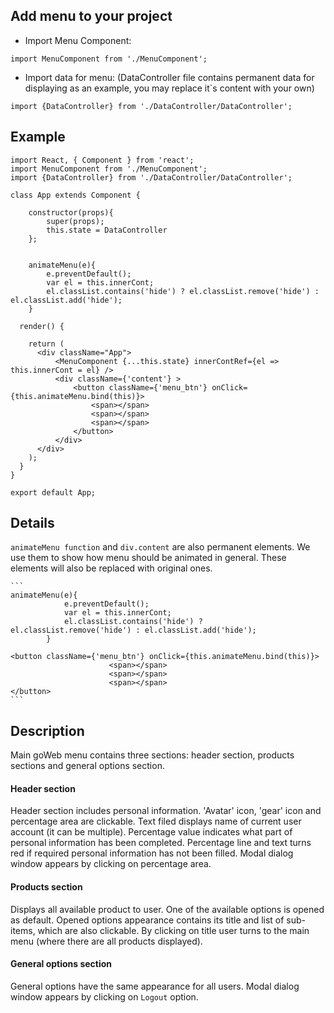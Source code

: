 ## Add menu to your project

 - Import Menu Component:
```
import MenuComponent from './MenuComponent';
```

 - Import data for menu:
(DataController file contains permanent data for displaying as an example,
 you may replace it`s content with your own)

```
import {DataController} from './DataController/DataController';
```


## Example

```
import React, { Component } from 'react';
import MenuComponent from './MenuComponent';
import {DataController} from './DataController/DataController';

class App extends Component {

    constructor(props){
        super(props);
        this.state = DataController
    };


    animateMenu(e){
        e.preventDefault();
        var el = this.innerCont;
        el.classList.contains('hide') ? el.classList.remove('hide') : el.classList.add('hide');
    }

  render() {

    return (
      <div className="App">
          <MenuComponent {...this.state} innerContRef={el => this.innerCont = el} />
          <div className={'content'} >
              <button className={'menu_btn'} onClick={this.animateMenu.bind(this)}>
                  <span></span>
                  <span></span>
                  <span></span>
              </button>
          </div>
      </div>
    );
  }
}

export default App;
```


## Details

`animateMenu function` and `div.content` are also permanent elements. We use them to show how menu should be animated in general.
These elements will also be replaced with original ones.

    ```
    animateMenu(e){
                e.preventDefault();
                var el = this.innerCont;
                el.classList.contains('hide') ? el.classList.remove('hide') : el.classList.add('hide');
            }

    <button className={'menu_btn'} onClick={this.animateMenu.bind(this)}>
                          <span></span>
                          <span></span>
                          <span></span>
    </button>
    ```



## Description

Main goWeb menu contains three sections: header section, products sections and general options section.

#### Header section
Header section includes personal information. 'Avatar' icon, 'gear' icon and percentage area are clickable.
Text filed displays name of current user account (it can be multiple). Percentage value indicates what part of personal
information has been completed. Percentage line and text turns red if required personal information has not been filled.
Modal dialog window appears by clicking on percentage area.


#### Products section

Displays all available product to user. One of the available options is opened as default.
Opened options appearance contains its title and list of sub-items, which are also clickable.
By clicking on title user turns to the main menu (where there are all products displayed).


#### General options section
General options have the same appearance for all users.
Modal dialog window appears by clicking on `Logout` option.






